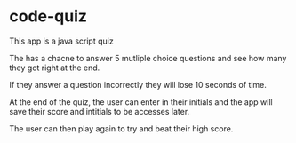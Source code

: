 # code-quiz

This app is a java script quiz

The has a chacne to answer 5 mutliple choice questions and see how many they got right at the end. 

If they answer a question incorrectly they will lose 10 seconds of time. 

At the end of the quiz, the user can enter in their initials and the app will save their score and intitials to be accesses later.

The user can then play again to try and beat their high score. 

